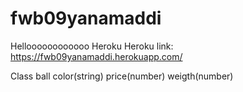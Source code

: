 # fwb09yanamaddi
Helloooooooooooo Heroku
Heroku link: https://fwb09yanamaddi.herokuapp.com/


Class ball 
color(string)
price(number)
weigth(number)